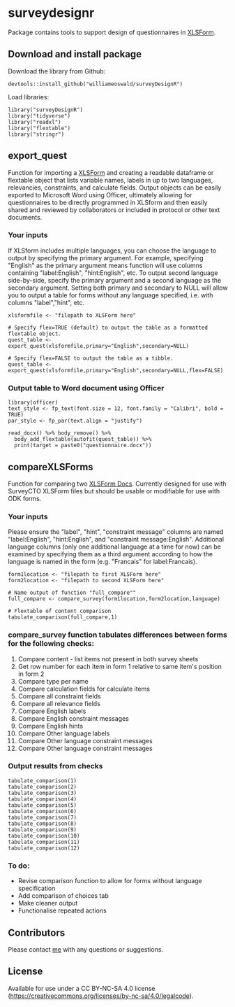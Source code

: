# surveydesignr

Package contains tools to support design of questionnaires in [XLSForm](https://xlsform.org/en/).

## Download and install package
Download the library from Github:
```{r}
devtools::install_github("williameoswald/surveyDesignR")
```

Load libraries:
```{r}
library("surveyDesignR")
library("tidyverse")
library("readxl")
library("flextable")
library("stringr")
```

## export_quest

Function for importing a [XLSForm](https://xlsform.org/en/) and creating a
readable dataframe or flextable object that lists variable names, labels in up
to two languages, relevancies, constraints, and calculate fields. Output objects
can be easily exported to Microsoft Word using Officer, ultimately allowing for questionnaires to be directly programmed in XLSform and then easily shared and reviewed by collaborators or included in protocol or other text documents.

### Your inputs

If XLSform includes multiple languages, you can choose the language to output
by specifying the primary argument. For example, specifying "English" as the 
primary argument means function will use columns containing "label:English",
"hint:English", etc. To output second language side-by-side, specify the primary
argument and a second language as the secondary argument. Setting both primary 
and secondary to NULL will allow you to output a table for forms without any 
language specified, i.e. with columns "label","hint", etc.


```{r}
xlsformfile <- "filepath to XLSForm here"

# Specify flex=TRUE (default) to output the table as a formatted flextable object.
quest_table <- export_quest(xlsformfile,primary="English",secondary=NULL)

# Specify flex=FALSE to output the table as a tibble.
quest_table <- export_quest(xlsformfile,primary="English",secondary=NULL,flex=FALSE)
```

### Output table to Word document using Officer
```{r}
library(officer)
text_style <- fp_text(font.size = 12, font.family = "Calibri", bold = TRUE)
par_style <- fp_par(text.align = "justify")

read_docx() %>% body_remove() %>% 
  body_add_flextable(autofit(quest_table)) %>%
  print(target = paste0("questionnaire.docx"))

```

## compareXLSForms

Function for comparing two [XLSForm Docs](https://xlsform.org/en/). Currently designed for use with SurveyCTO XLSForm files but should be usable or modifiable for use with ODK forms. 

### Your inputs

Please ensure the "label", "hint", "constraint message" columns are named "label:English", "hint:English", and "constraint message:English". Additional language columns (only one additional language at a time for now) can be examined by specifying them as a third argument according to how the language is named in the form (e.g. "Francais" for label:Francais).

```{r}
form1location <- "filepath to first XLSForm here"
form2location <- "filepath to second XLSForm here"

# Name output of function "full_compare""
full_compare <- compare_survey(form1location,form2location,language)

# Flextable of content comparison
tabulate_comparison(full_compare,1)
```

### compare_survey function tabulates differences between forms for the following checks:
1. Compare content - list items not present in both survey sheets
2. Get row number for each item in form 1 relative to same item's position in form 2
3. Compare type per name
4. Compare calculation fields for calculate items
5. Compare all constraint fields
6. Compare all relevance fields
7. Compare English labels
8. Compare English constraint messages
9. Compare English hints
10. Compare Other language labels
11. Compare Other language constraint messages
12. Compare Other language constraint messages

### Output results from checks
```{r}
tabulate_comparison(1)
tabulate_comparison(2)
tabulate_comparison(3)
tabulate_comparison(4)
tabulate_comparison(5)
tabulate_comparison(6)
tabulate_comparison(7)
tabulate_comparison(8)
tabulate_comparison(9)
tabulate_comparison(10)
tabulate_comparison(11)
tabulate_comparison(12)
```

### To do:
 - Revise comparison function to allow for forms without language specification
 - Add comparison of choices tab
 - Make cleaner output
 - Functionalise repeated actions 

## Contributors

Please contact [me](https://www.linkedin.com/in/william-oswald-17726919/) with any questions or suggestions.

## License

Available for use under a CC BY-NC-SA 4.0 license (https://creativecommons.org/licenses/by-nc-sa/4.0/legalcode).

